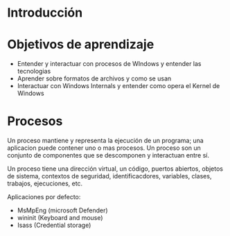 # Introducción

# Objetivos de aprendizaje

- Entender y interactuar con procesos de WIndows y entender las tecnologias
- Aprender sobre formatos de archivos y como se usan
- Interactuar con Windows Internals y entender como opera el Kernel de Windows

# Procesos

Un proceso mantiene y representa la ejecución de un programa; una aplicacion puede contener uno o mas procesos. Un proceso son un conjunto de componentes que se descomponen y interactuan entre sí. 

Un proceso tiene una dirección virtual, un código, puertos abiertos, objetos de sistema, contextos de seguridad, identificacdores, variables, clases, trabajos, ejecuciones, etc.

Aplicaciones por defecto:

- MsMpEng (microsoft Defender)
- wininit (Keyboard and mouse)
- Isass (Credential storage)

